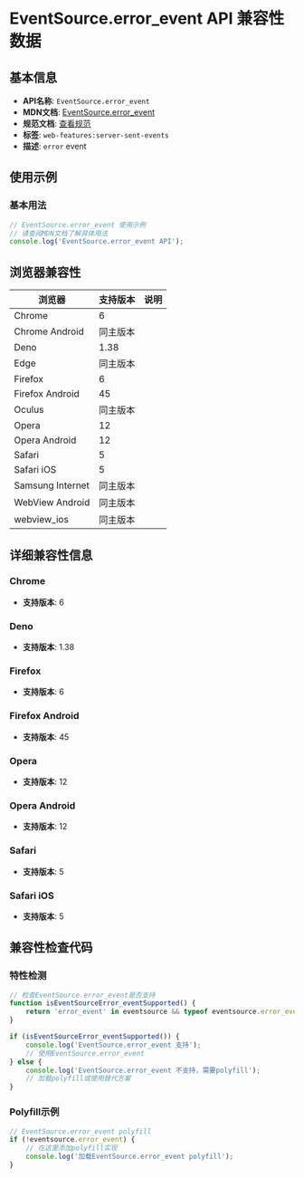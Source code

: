 # EventSource.error_event API 兼容性数据

## 基本信息

- **API名称**: `EventSource.error_event`
- **MDN文档**: [EventSource.error_event](https://developer.mozilla.org/docs/Web/API/EventSource/error_event)
- **规范文档**: [查看规范](https://html.spec.whatwg.org/multipage/indices.html#event-error,https://html.spec.whatwg.org/multipage/server-sent-events.html#handler-eventsource-onerror)
- **标签**: `web-features:server-sent-events`
- **描述**: `error` event

## 使用示例

### 基本用法

```javascript
// EventSource.error_event 使用示例
// 请查阅MDN文档了解具体用法
console.log('EventSource.error_event API');
```

## 浏览器兼容性

| 浏览器 | 支持版本 | 说明 |
|--------|----------|------|
| Chrome | 6 |  |
| Chrome Android | 同主版本 |  |
| Deno | 1.38 |  |
| Edge | 同主版本 |  |
| Firefox | 6 |  |
| Firefox Android | 45 |  |
| Oculus | 同主版本 |  |
| Opera | 12 |  |
| Opera Android | 12 |  |
| Safari | 5 |  |
| Safari iOS | 5 |  |
| Samsung Internet | 同主版本 |  |
| WebView Android | 同主版本 |  |
| webview_ios | 同主版本 |  |

## 详细兼容性信息

### Chrome

- **支持版本**: 6

### Deno

- **支持版本**: 1.38

### Firefox

- **支持版本**: 6

### Firefox Android

- **支持版本**: 45

### Opera

- **支持版本**: 12

### Opera Android

- **支持版本**: 12

### Safari

- **支持版本**: 5

### Safari iOS

- **支持版本**: 5

## 兼容性检查代码

### 特性检测

```javascript
// 检查EventSource.error_event是否支持
function isEventSourceError_eventSupported() {
    return 'error_event' in eventsource && typeof eventsource.error_event === 'function';
}

if (isEventSourceError_eventSupported()) {
    console.log('EventSource.error_event 支持');
    // 使用EventSource.error_event
} else {
    console.log('EventSource.error_event 不支持，需要polyfill');
    // 加载polyfill或使用替代方案
}
```

### Polyfill示例

```javascript
// EventSource.error_event polyfill
if (!eventsource.error_event) {
    // 在这里添加polyfill实现
    console.log('加载EventSource.error_event polyfill');
}
```

